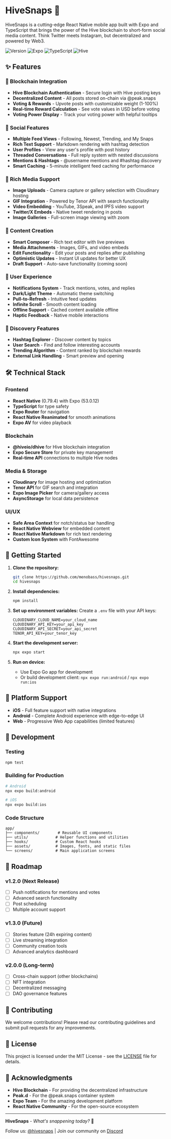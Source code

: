 # HiveSnaps 📸

HiveSnaps is a cutting-edge React Native mobile app built with Expo and TypeScript that brings the power of the Hive blockchain to short-form social media content. Think Twitter meets Instagram, but decentralized and powered by Web3.

![Version](https://img.shields.io/badge/version-1.1.0-blue.svg)
![Expo](https://img.shields.io/badge/Expo-~53.0.12-black.svg)
![TypeScript](https://img.shields.io/badge/TypeScript-~5.8.3-blue.svg)
![Hive](https://img.shields.io/badge/Blockchain-Hive-red.svg)

## ✨ Features

### 🔐 Blockchain Integration
- **Hive Blockchain Authentication** - Secure login with Hive posting keys
- **Decentralized Content** - All posts stored on-chain via @peak.snaps
- **Voting & Rewards** - Upvote posts with customizable weight (1-100%)
- **Real-time Reward Calculation** - See vote values in USD before voting
- **Voting Power Display** - Track your voting power with helpful tooltips

### 📱 Social Features
- **Multiple Feed Views** - Following, Newest, Trending, and My Snaps
- **Rich Text Support** - Markdown rendering with hashtag detection
- **User Profiles** - View any user's profile with post history
- **Threaded Conversations** - Full reply system with nested discussions
- **Mentions & Hashtags** - @username mentions and #hashtag discovery
- **Smart Caching** - 5-minute intelligent feed caching for performance

### 🎨 Rich Media Support
- **Image Uploads** - Camera capture or gallery selection with Cloudinary hosting
- **GIF Integration** - Powered by Tenor API with search functionality
- **Video Embedding** - YouTube, 3Speak, and IPFS video support
- **Twitter/X Embeds** - Native tweet rendering in posts
- **Image Galleries** - Full-screen image viewing with zoom

### 📝 Content Creation
- **Smart Composer** - Rich text editor with live previews
- **Media Attachments** - Images, GIFs, and video embeds
- **Edit Functionality** - Edit your posts and replies after publishing
- **Optimistic Updates** - Instant UI updates for better UX
- **Draft Support** - Auto-save functionality (coming soon)

### 🔔 User Experience
- **Notifications System** - Track mentions, votes, and replies
- **Dark/Light Theme** - Automatic theme switching
- **Pull-to-Refresh** - Intuitive feed updates
- **Infinite Scroll** - Smooth content loading
- **Offline Support** - Cached content available offline
- **Haptic Feedback** - Native mobile interactions

### 🎯 Discovery Features
- **Hashtag Explorer** - Discover content by topics
- **User Search** - Find and follow interesting accounts
- **Trending Algorithm** - Content ranked by blockchain rewards
- **External Link Handling** - Smart preview and opening

## 🛠 Technical Stack

### Frontend
- **React Native** (0.79.4) with Expo (53.0.12)
- **TypeScript** for type safety
- **Expo Router** for navigation
- **React Native Reanimated** for smooth animations
- **Expo AV** for video playback

### Blockchain
- **@hiveio/dhive** for Hive blockchain integration
- **Expo Secure Store** for private key management
- **Real-time API** connections to multiple Hive nodes

### Media & Storage
- **Cloudinary** for image hosting and optimization
- **Tenor API** for GIF search and integration
- **Expo Image Picker** for camera/gallery access
- **AsyncStorage** for local data persistence

### UI/UX
- **Safe Area Context** for notch/status bar handling
- **React Native Webview** for embedded content
- **React Native Markdown** for rich text rendering
- **Custom Icon System** with FontAwesome

## 🚀 Getting Started

1. **Clone the repository:**
   ```sh
   git clone https://github.com/menobass/hivesnaps.git
   cd hivesnaps
   ```

2. **Install dependencies:**
   ```sh
   npm install
   ```

3. **Set up environment variables:**
   Create a `.env` file with your API keys:
   ```env
   CLOUDINARY_CLOUD_NAME=your_cloud_name
   CLOUDINARY_API_KEY=your_api_key
   CLOUDINARY_API_SECRET=your_api_secret
   TENOR_API_KEY=your_tenor_key
   ```

4. **Start the development server:**
   ```sh
   npx expo start
   ```

5. **Run on device:**
   - Use Expo Go app for development
   - Or build development client: `npx expo run:android` / `npx expo run:ios`

## 📱 Platform Support

- **iOS** - Full feature support with native integrations
- **Android** - Complete Android experience with edge-to-edge UI
- **Web** - Progressive Web App capabilities (limited features)

## 🔧 Development

### Testing
```sh
npm test
```

### Building for Production
```sh
# Android
npx expo build:android

# iOS  
npx expo build:ios
```

### Code Structure
```
app/
├── components/        # Reusable UI components
├── utils/            # Helper functions and utilities
├── hooks/            # Custom React hooks
├── assets/           # Images, fonts, and static files
└── screens/          # Main application screens
```

## 🎯 Roadmap

### v1.2.0 (Next Release)
- [ ] Push notifications for mentions and votes
- [ ] Advanced search functionality
- [ ] Post scheduling
- [ ] Multiple account support

### v1.3.0 (Future)
- [ ] Stories feature (24h expiring content)
- [ ] Live streaming integration
- [ ] Community creation tools
- [ ] Advanced analytics dashboard

### v2.0.0 (Long-term)
- [ ] Cross-chain support (other blockchains)
- [ ] NFT integration
- [ ] Decentralized messaging
- [ ] DAO governance features

## 🤝 Contributing

We welcome contributions! Please read our contributing guidelines and submit pull requests for any improvements.

## 📄 License

This project is licensed under the MIT License - see the [LICENSE](LICENSE) file for details.

## 🙏 Acknowledgments

- **Hive Blockchain** - For providing the decentralized infrastructure
- **Peak.d** - For the @peak.snaps container system
- **Expo Team** - For the amazing development platform
- **React Native Community** - For the open-source ecosystem

---

**HiveSnaps** - *What's snappening today?* 🚀

Follow us: [@hivesnaps](https://hive.blog/@hivesnaps) | Join our community on [Discord](https://discord.gg/CgJP7t7nWy)
